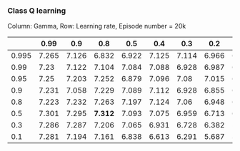### Class Q learning

Column: Gamma, Row: Learning rate, Episode number = 20k

|  |0.99|0.9|0.8|0.5|0.4|0.3|0.2|0.1|0.05|0.01|
| -| -  | - | - | - | - | - | - | - | -  | -  |
|0.995|7.265|7.126|6.832|6.922|7.125|7.114|6.966|6.68|6.028|0.014|
|0.99|7.23|7.122|7.104|7.084|7.088|6.928|6.987|6.721|6.052|-0.03|
|0.95|7.25|7.203|7.252|6.879|7.096|7.08|7.015|6.629|6.02|-0.183|
|0.9|7.231|7.058|7.229|7.089|7.112|6.928|6.855|6.648|5.957|-0.378|
|0.8|7.223|7.232|7.263|7.197|7.124|7.06|6.948|6.576|5.808|-0.873|
|0.5|7.301|7.295|**7.312**|7.093|7.075|6.959|6.713|6.052|4.76|-5.861|
|0.3|7.286|7.287|7.206|7.065|6.931|6.728|6.382|5.343|3.359|-12.842|
|0.1|7.281|7.194|7.161|6.838|6.613|6.291|5.687|3.374|0.338|-27.865|

